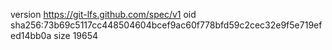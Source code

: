 version https://git-lfs.github.com/spec/v1
oid sha256:73b69c5117cc448504604bcef9ac60f778bfd59c2cec32e9f5e719efed14bb0a
size 19654
